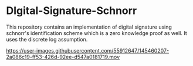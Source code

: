 # DIgital-Signature-Schnorr
This repository contains an implementation of digital signature using schnorr's identification scheme which is a zero knowledge proof as well. It uses the discrete log assumption.


https://user-images.githubusercontent.com/55912647/145460207-2a086c19-ff53-426d-92ee-d547a0181719.mov

